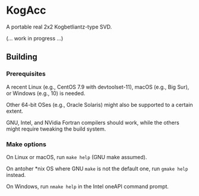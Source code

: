 # KogAcc
A portable real 2x2 Kogbetliantz-type SVD.

(... work in progress ...)

## Building

### Prerequisites

A recent Linux (e.g., CentOS 7.9 with devtoolset-11), macOS (e.g., Big Sur), or Windows (e.g., 10) is needed.

Other 64-bit OSes (e.g., Oracle Solaris) might also be supported to a certain extent.

GNU, Intel, and NVidia Fortran compilers should work, while the others might require tweaking the build system.

### Make options

On Linux or macOS, run ``make help`` (GNU make assumed).

On antoher \*nix OS where GNU `make` is not the default one, run ``gmake help`` instead.

On Windows, run ``nmake help`` in the Intel oneAPI command prompt.
